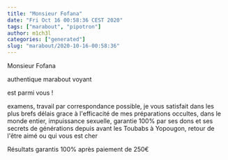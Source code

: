 ```yaml
---
title: "Monsieur Fofana"
date: "Fri Oct 16 00:58:36 CEST 2020"
tags: ["marabout", "pipotron"]
author: m1ch3l
categories: ["generated"]
slug: "marabout/2020-10-16-00:58:36"
---
```


Monsieur Fofana

authentique marabout voyant

est parmi vous !

examens, travail par correspondance possible, je vous satisfait dans les plus brefs délais grace à l'efficacité de mes préparations occultes, dans le monde entier, impuissance sexuelle, garantie 100% par ses dons et ses secrets de générations depuis avant les Toubabs à Yopougon, retour de l'être aimé ou qui vous est cher

Résultats garantis 100% après paiement de 250€
